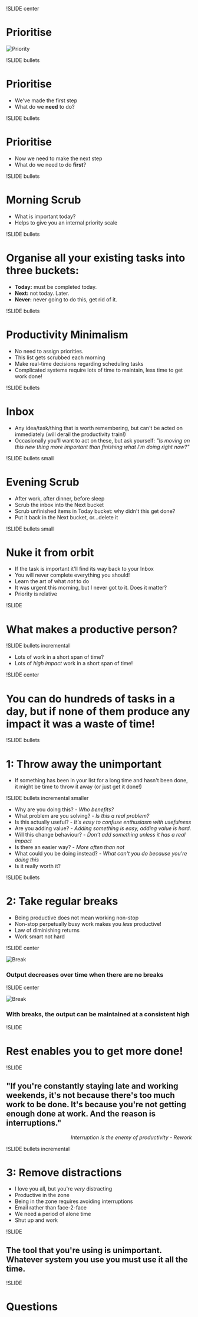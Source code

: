 !SLIDE center

# Prioritise #

![Priority](priority.jpg)

!SLIDE bullets

# Prioritise #

* We've made the first step
* What do we **need** to do?

!SLIDE bullets

# Prioritise #

* Now we need to make the next step
* What do we need to do **first**?

!SLIDE bullets
# Morning Scrub

* What is important today?
* Helps to give you an internal priority scale

!SLIDE bullets

# Organise all your existing tasks into three buckets:

* **Today:** must be completed today.
* **Next:** not today. Later.
* **Never:** never going to do this, get rid of it.

!SLIDE bullets
# Productivity Minimalism

* No need to assign priorities. 
* This list gets scrubbed each morning
* Make real-time decisions regarding scheduling tasks
* Complicated systems require lots of time to maintain, less time to get work done!

!SLIDE bullets
# Inbox

* Any idea/task/thing that is worth remembering, but can't be acted on immediately (will derail the productivity train!)
* Occasionally you'll want to act on these, but ask yourself:
	*"Is moving on this new thing more important than finishing what I'm doing right now?"*
	
!SLIDE bullets small
# Evening Scrub

* After work, after dinner, before sleep
* Scrub the inbox into the Next bucket
* Scrub unfinished items in Today bucket: why didn't this get done?
* Put it back in the Next bucket, or...delete it

!SLIDE bullets small
# Nuke it from orbit

* If the task is important it'll find its way back to your Inbox
* You will never complete everything you should!
* Learn the art of what *not* to do
* It was urgent this morning, but I never got to it. Does it matter?
* Priority is relative

!SLIDE 

# What makes a productive person? #

!SLIDE bullets incremental

* Lots of work in a short span of time?
* Lots of *high impact* work in a short span of time!

!SLIDE center

# You can do hundreds of tasks in a day, but if none of them produce any impact it was a waste of time!

!SLIDE bullets

# 1: Throw away the unimportant

* If something has been in your list for a long time and hasn't been done, it might be time to throw it away (or just get it done!)

!SLIDE bullets incremental smaller

* Why are you doing this? - *Who benefits?*
* What problem are you solving? - *Is this a real problem?*
* Is this actually useful? - *It's easy to confuse enthusiasm with usefulness*
* Are you adding value? - *Adding something is easy, adding value is hard.*
* Will this change behaviour? - *Don't add something unless it has a real impact*
* Is there an easier way? - *More often than not*
* What could you be doing instead? - *What can't you do because you're doing this*
* Is it really worth it?

!SLIDE bullets

# 2: Take regular breaks

* Being productive does not mean working non-stop
* Non-stop perpetually busy work makes you *less* productive!
* Law of diminishing returns
* Work smart not hard

!SLIDE center

![Break](break.jpg)

### Output decreases over time when there are no breaks

!SLIDE center

![Break](break2.jpg)

### With breaks, the output can be maintained at a consistent high

!SLIDE

# Rest enables you to get more done!

!SLIDE

## "If you're constantly staying late and working weekends, it's not because there's too much work to be done. It's because you're not getting enough done at work. And the reason is interruptions."

<div style="text-align: right"><em>Interruption is the enemy of productivity - Rework</em></div>

!SLIDE bullets incremental

# 3: Remove distractions

* I love you all, but you're *very* distracting
* Productive in the zone
* Being in the zone requires avoiding interruptions
* Email rather than face-2-face
* We need a period of alone time
* Shut up and work

!SLIDE 

## The tool that you're using is unimportant. Whatever system you use you must use it all the time.

!SLIDE
# Questions